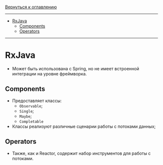 [Вернуться к оглавлению](https://github.com/engine-it-in/different-level-task/blob/main/README.md)
***
* [RxJava](#rxjava)
  * [Components](#components)
  * [Operators](#operators)
***

# RxJava

* Может быть использована с Spring, но не имеет встроенной интеграции на уровне фреймворка.

## Components

* Предоставляет классы: 
  * `Observable`; 
  * `Single`; 
  * `Maybe`; 
  * `Completable`
* Классы реализуют различные сценарии работы с потоками данных;

## Operators
* Также, как и Reactor, содержит набор инструментов для работы с потоками.